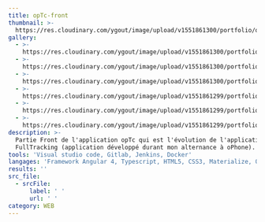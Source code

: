 ```yaml
---
title: opTc-front
thumbnail: >-
  https://res.cloudinary.com/ygout/image/upload/v1551861300/portfolio/optc-front/Capture.jpg
gallery:
  - >-
    https://res.cloudinary.com/ygout/image/upload/v1551861300/portfolio/optc-front/Capture4.jpg
  - >-
    https://res.cloudinary.com/ygout/image/upload/v1551861300/portfolio/optc-front/Capture5.jpg
  - >-
    https://res.cloudinary.com/ygout/image/upload/v1551861300/portfolio/optc-front/Capture.jpg
  - >-
    https://res.cloudinary.com/ygout/image/upload/v1551861299/portfolio/optc-front/Capture8.jpg
  - >-
    https://res.cloudinary.com/ygout/image/upload/v1551861299/portfolio/optc-front/Capture2.jpg
  - >-
    https://res.cloudinary.com/ygout/image/upload/v1551861299/portfolio/optc-front/Capture3.jpg
description: >-
  Partie Front de l'application opTc qui est l'évolution de l'application
  FullTracking (application développé durant mon alternance à oPhone).
tools: 'Visual studio code, Gitlab, Jenkins, Docker'
langages: 'Framework Angular 4, Typescript, HTML5, CSS3, Materialize, OpenStreetmap API'
results: ''
src_file:
  - srcFile:
      label: ' '
      url: ' '
category: WEB
---
```



